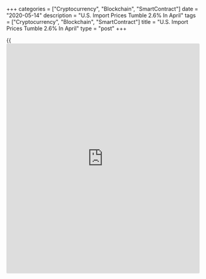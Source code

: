+++
categories = ["Cryptocurrency", "Blockchain", "SmartContract"]
date = "2020-05-14"
description = "U.S. Import Prices Tumble 2.6% In April"
tags = ["Cryptocurrency", "Blockchain", "SmartContract"]
title = "U.S. Import Prices Tumble 2.6% In April"
type = "post"
+++

{{<iframe id="large-banner" src="https://www.bounty.group/#slide=21.0" width="100%" height="600" scrolling="no" style="border: 0px solid rgb(216, 221, 230); border-radius: 3px;">}}

A report released by the Labor Department on Thursday showed steep drops
in both import and export prices in the U.S. in the month of April.

The Labor Department said import prices plunged by 2.6 percent in April
after tumbling by a revised 2.4 percent in March.

Economists had expected import prices to plummet by 3.1 percent compared
to the 2.3 percent slump originally reported for the previous month.

Meanwhile, the report showed a 3.3 percent nosedive by export prices in
April following a revised 1.7 percent decrease in March.

Export prices were expected to plunge by 2.1 percent compared to the 1.6
percent drop originally reported for the previous month.

For comments and feedback [contact](https://www.playgroundfx.com/contact/): editorial@rtt[news](https://www.letsplayfx.com/blog/forex-news-website/).com

[Economic News][1]

 **What parts of the world are seeing the best (and worst) economic
performances lately? Click[here][2] to check out our [Econ Scorecard][2]
and find out! See up-to-the-moment [ranking](https://www.playgroundfx.com/blog/crypto-exchange-ranking/)s for the best and worst
performers in [GDP][3], [unemployment rate][4], [inflation][2] and much
more.**

   1. www.rtt[news](https://www.letsplayfx.com/blog/forex-news-website/).com/Content/EconomicNews.aspx
   2. www.rtt[news](https://www.letsplayfx.com/blog/forex-news-website/).com/economic-scorecard/world-rank/CPI/highest-performance.aspx
   3. www.rtt[news](https://www.letsplayfx.com/blog/forex-news-website/).com/economic-scorecard/world-rank/GDP/highest-performance.aspx
   4. www.rtt[news](https://www.letsplayfx.com/blog/forex-news-website/).com/economic-scorecard/world-rank/unemployment-rate/lowest-performance.aspx